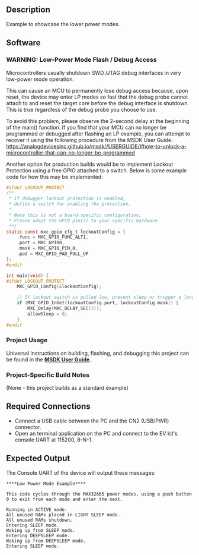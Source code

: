 ## Description

Example to showcase the lower power modes. 


## Software

### WARNING: Low-Power Mode Flash / Debug Access

Microcontrollers usually shutdown SWD /JTAG debug interfaces in very low-power mode operation.

This can cause an MCU to permanently lose debug access because, upon reset, the device may enter LP modes so fast that the debug probe cannot attach to and reset the target core before the debug interface is shutdown. This is true regardless of the debug probe you choose to use.

To avoid this problem, please observe the 2-second delay at the beginning of the main() function. If you find that your MCU can no longer be programmed or debugged after flashing an LP example, you can attempt to recover it using the following procedure from the MSDK User Guide:
https://analogdevicesinc.github.io/msdk//USERGUIDE/#how-to-unlock-a-microcontroller-that-can-no-longer-be-programmed

Another option for production builds would be to implement Lockout Protection using a free GPIO attached to a switch. Below is some example code for how this may be implemented:

```C
#ifdef LOCKOUT_PROTECT
/**
 * If debugger lockout protection is enabled,
 * define a switch for enabling the protection.
 *
 * Note this is not a board-specific configuration;
 * Please adapt the GPIO pin(s) to your specific hardware.
 **/
static const mxc_gpio_cfg_t lockoutConfig = {
    .func = MXC_GPIO_FUNC_ALT1,
    .port = MXC_GPIO0,
    .mask = MXC_GPIO_PIN_0,
    .pad = MXC_GPIO_PAD_PULL_UP
};
#endif

int main(void) {
#ifdef LOCKOUT_PROTECT
    MXC_GPIO_Config(&lockoutConfig);

    // If lockout switch is pulled low, prevent sleep or trigger a long delay
    if (MXC_GPIO_InGet(lockoutConfig.port, lockoutConfig.mask)) {
        MXC_Delay(MXC_DELAY_SEC(2));
        allowSleep = 0;
    }
#endif
```

### Project Usage

Universal instructions on building, flashing, and debugging this project can be found in the **[MSDK User Guide](https://analogdevicesinc.github.io/msdk/USERGUIDE/)**.

### Project-Specific Build Notes

(None - this project builds as a standard example)

## Required Connections

-   Connect a USB cable between the PC and the CN2 (USB/PWR) connector.
-   Open an terminal application on the PC and connect to the EV kit's console UART at 115200, 8-N-1.

## Expected Output

The Console UART of the device will output these messages:

```
****Low Power Mode Example****

This code cycles through the MAX32665 power modes, using a push button 0 to exit from each mode and enter the next.

Running in ACTIVE mode.
All unused RAMs placed in LIGHT SLEEP mode.
All unused RAMs shutdown.
Entering SLEEP mode.
Waking up from SLEEP mode.
Entering DEEPSLEEP mode.
Waking up from DEEPSLEEP mode.
Entering SLEEP mode.
```
